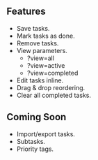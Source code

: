 ## Features
- Save tasks.
- Mark tasks as done.
- Remove tasks.
- View parameters.
  - ?view=all
  - ?view=active
  - ?view=completed
- Edit tasks inline.
- Drag & drop reordering.
- Clear all completed tasks.

## Coming Soon
- Import/export tasks.
- Subtasks.
- Priority tags.
